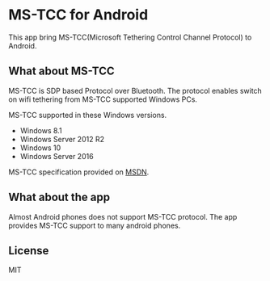 # MS-TCC for Android

This app bring MS-TCC(Microsoft Tethering Control Channel Protocol) to Android.

## What about MS-TCC

MS-TCC is SDP based Protocol over Bluetooth. The protocol enables switch on wifi tethering from MS-TCC supported Windows PCs.

MS-TCC supported in these Windows versions.

- Windows 8.1
- Windows Server 2012 R2
- Windows 10
- Windows Server 2016

MS-TCC specification provided on [MSDN]("https://msdn.microsoft.com/en-us/library/dn409925.aspx").

## What about the app

Almost Android phones does not support MS-TCC protocol. The app provides MS-TCC support to many android phones.

## License

MIT
